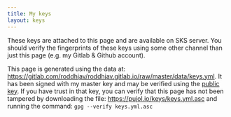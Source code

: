 ```yaml
---
title: My keys
layout: keys
---
```


These keys are attached to this page and are available on SKS server. You should
verify the fingerprints of these keys using some other channel than just this
page (e.g. my Gitlab & Github account).

This page is generated using the data at:
    https://gitlab.com/roddhjav/roddhjav.gitlab.io/raw/master/data/keys.yml.
It has been signed with my master key and may be verified using the
[public key]. If you have trust in that key, you can verify that this page has
not been tampered by downloading the file:
    https://pujol.io/keys/keys.yml.asc
and running the command: `gpg --verify keys.yml.asc`

[public key]: /keys/0xe0cc7d788da0ebf2.asc

